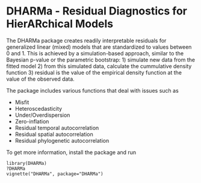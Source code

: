 # DHARMa - Residual Diagnostics for HierARchical Models

The DHARMa package creates readily interpretable residuals for generalized linear (mixed) models that are standardized to values between 0 and 1. This is achieved by a simulation-based approach, similar to the Bayesian p-value or the parametric bootstrap: 1) simulate new data from the fitted model 2) from this simulated data, calculate the cummulative density function  3) residual is the value of the empirical density function at the value of the observed data.

The package includes various functions that deal with issues such as 

* Misfit
* Heteroscedasticity
* Under/Overdispersion
* Zero-inflation
* Residual temporal autocorrelation
* Residual spatial autocorrelation
* Residual phylogenetic autocorrelation

To get more information, install the package and run

```{r}
library(DHARMa)
?DHARMa
vignette("DHARMa", package="DHARMa")
```


